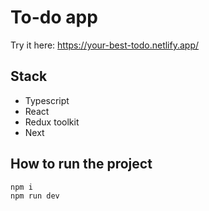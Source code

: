 # To-do app

Try it here: <a href="https://your-best-todo.netlify.app/">https://your-best-todo.netlify.app/</a>

## Stack

- Typescript
- React
- Redux toolkit
- Next

## How to run the project

```
npm i
npm run dev
```
